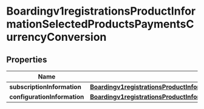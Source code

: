 
# Boardingv1registrationsProductInformationSelectedProductsPaymentsCurrencyConversion

## Properties
Name | Type | Description | Notes
------------ | ------------- | ------------- | -------------
**subscriptionInformation** | [**Boardingv1registrationsProductInformationSelectedProductsPaymentsPayerAuthenticationSubscriptionInformation**](Boardingv1registrationsProductInformationSelectedProductsPaymentsPayerAuthenticationSubscriptionInformation.md) |  |  [optional]
**configurationInformation** | [**Boardingv1registrationsProductInformationSelectedProductsPaymentsCurrencyConversionConfigurationInformation**](Boardingv1registrationsProductInformationSelectedProductsPaymentsCurrencyConversionConfigurationInformation.md) |  |  [optional]



